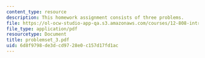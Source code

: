 ```yaml
---
content_type: resource
description: This homework assignment consists of three problems.
file: https://ol-ocw-studio-app-qa.s3.amazonaws.com/courses/12-808-introduction-to-observational-physical-oceanography-fall-2004/6d8f9798de3dcd9728e0c157d17fd1ac_problemset_3.pdf
file_type: application/pdf
resourcetype: Document
title: problemset_3.pdf
uid: 6d8f9798-de3d-cd97-28e0-c157d17fd1ac
---
```


